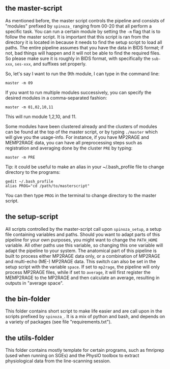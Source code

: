 ## the master-script
As mentioned before, the master script controls the pipeline and consists of "modules" prefixed by `spinoza_` ranging from 00-20 that all perform a specific task. You can run a certain module by setting the `-m` flag that is to follow the master script. It is important that this script is ran from the directory it is located in because it needs to find the setup script to load all paths. The entire pipeline assumes that you have the data in BIDS format; if not, bad things will happen and it will not be able to find the required files. So please make sure it is roughly in BIDS format, with specifically the `sub-xxx`, `ses-xxx`, and suffixes set properly.

So, let's say I want to run the 9th module, I can type in the command line:
```
master -m 09
```

If you want to run multiple modules successively, you can specify the desired modules in a comma-separated fashion:
```
master -m 01,02,10,11
```
This will run module 1,2,10, and 11.

Some modules have been clustered already and the clusters of modules can be found at the top of the master script, or by typing `./master` which will give you the usage-info. For instance, if you have MP2RAGE and MEMP2RAGE data, you can have all preprocessing steps such as registration and averaging done by the cluster `PRE` by typing:
```
master -m PRE
```

Tip: it could be useful to make an alias in your ~/.bash_profile file to change directory to the programs:
```
gedit ~/.bash_profile
alias PROG="cd /path/to/masterscript"
```

You can then type `PROG` in the terminal to change directory to the master script.

## the setup-script
All scripts controlled by the master-script call upon `spinoza_setup`, a setup file containing variables and paths. Should you want to adapt parts of this pipeline for your own purposes, you might want to change the `PATH_HOME` variable. All other paths use this variable, so changing this one variable will adapt the pipeline to your system. The anatomical part of this pipeline is built to process either MP2RAGE data only, or a combination of MP2RAGE and multi-echo (ME-) MP2RAGE data. This switch can also be set in the setup script with the variable `space`. If set to `mp2rage`, the pipeline will only process MP2RAGE files, while if set to `average`, it will first register the MEMP2RAGE to the MP2RAGE and then calculate an average, resulting in outputs in "average space".

## the bin-folder
This folder contains short script to make life easier and are call upon in the scripts prefixed by `spinoza_`. It is a mix of python and bash, and depends on a variety of packages (see file "requirements.txt").

## the utils-folder
This folder contains mostly template for certain programs, such as fmriprep (used when running on SGEs) and the PhysIO toolbox to extract physiological data from the line-scanning session.
